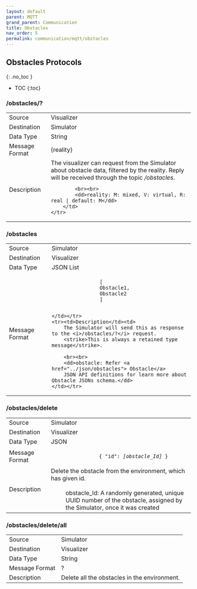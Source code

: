 ```yaml
---
layout: default
parent: MQTT
grand_parent: Communication
title: Obstacles
nav_order: 5
permalink: communication/mqtt/obstacles
---
```


## Obstacles Protocols
{: .no_toc }

- TOC
{:toc}


### /obstacles/?

<table>
    <tr><td>Source</td><td>Visualizer</td></tr>
    <tr><td>Destination</td><td>Simulator</td></tr>
    <tr><td>Data Type</td><td>String</td></tr>
    <tr><td>Message Format</td><td>
        {reality}
    </td></tr>
    <tr><td>Description</td>
        <td>
            The visualizer can request from the Simulator about obstacle data, filtered by the reality. Reply will be received through the topic <i>/obstacles</i>.

            <br><br>
            <dd>reality: M: mixed, V: virtual, R: real | default: M</dd>
        </td>
    </tr>
</table>

### /obstacles

<table>
    <tr><td>Source</td><td> Simulator </td></tr>
    <tr><td>Destination</td><td> Visualizer</td></tr>
    <tr><td>Data Type</td><td> JSON List</td></tr>
    <tr><td>Message Format</td><td>
        <div class="language-json highlighter-rouge">
            <code class="highlight">
                [
                Obstacle1,
                Obstacle2
                ]
            </code>
        </div>

    </td></tr>
    <tr><td>Description</td><td>
        The Simulator will send this as response to the <i>/obstacles/?</i> request.
        <strike>This is always a retained type message</strike>.

        <br><br>
        <dd>obstacle: Refer <a href="../json/obstacles"> Obstacle</a>
        JSON API definitions for learn more about Obstacle JSONs schema.</dd>
    </td></tr>
</table>

### /obstacles/delete

<table>
    <tr><td>Source</td><td> Simulator </td></tr>
    <tr><td>Destination</td><td> Visualizer</td></tr>
    <tr><td>Data Type</td><td> JSON</td></tr>
    <tr><td>Message Format</td><td>
        <div class="language-json highlighter-rouge">
            <code class="highlight">
                { "id": <i>[obstacle_Id]</i> }
            </code>
        </div>
    </td></tr>
    <tr><td>Description</td><td>
        Delete the obstacle from the environment, which has given id.
        <br><br>
        <dd>obstacle_Id: A randomly generated, unique UUID number of the obstacle,
            assigned by the Simulator, once it was created</dd>
        </td>
    </tr>
</table>

### /obstacles/delete/all

<table>
    <tr><td>Source</td><td> Simulator </td></tr>
    <tr><td>Destination</td><td> Visualizer</td></tr>
    <tr><td>Data Type</td><td> String </td></tr>
    <tr><td>Message Format</td><td>
        ?
    </td></tr>
    <tr><td>Description</td><td>
        Delete all the obstacles in the environment.
    </td></tr>
</table>
